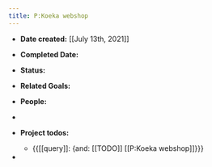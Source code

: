 ```yaml
---
title: P:Koeka webshop
---
```


- **Date created:** [[July 13th, 2021]]

- **Completed Date:** 

- **Status:** 

- **Related Goals:** 

- **People:**

- 

- **Project todos:**
	 - {{[[query]]: {and: [[TODO]] [[P:Koeka webshop]]}}}

- 
